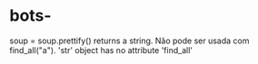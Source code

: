 # bots-

soup = soup.prettify() returns a string. Não pode ser usada com find_all("a"). 'str' object has no attribute 'find_all'
